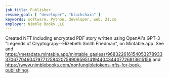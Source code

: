 ```yaml
---
job_title: Publisher
resume_goal: [ "developer", "blockchain" ]
keywords: software, Python, developer, web, 21.co
employer: Nimble Books LLC
---
```


Created NFT including encrypted PDF story written using OpenAI's GPT-3 "Legends of Cryptograpy--Elizebeth Smith Friedman", on Mintable.app. See and https://metadata.mintable.app/mintable_gasless/96832261615405327893337067704604797712584207589095951419440434407726813615156 and https://www.nimblebooks.com/nonfungibletokens-nfts-for-book-publishing/.